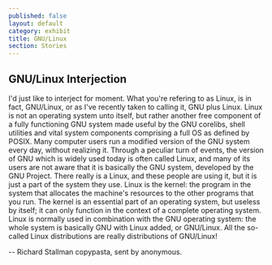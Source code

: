 ```yaml
---
published: false
layout: default
category: exhibit
title: GNU/Linux
section: Stories
---
```


## GNU/Linux Interjection

I'd just like to interject for moment. What you're refering to as Linux, is in fact, GNU/Linux, or as I've recently taken to calling it, GNU plus Linux. Linux is not an operating system unto itself, but rather another free component of a fully functioning GNU system made useful by the GNU corelibs, shell utilities and vital system components comprising a full OS as defined by POSIX.
Many computer users run a modified version of the GNU system every day, without realizing it. Through a peculiar turn of events, the version of GNU which is widely used today is often called Linux, and many of its users are not aware that it is basically the GNU system, developed by the GNU Project.
There really is a Linux, and these people are using it, but it is just a part of the system they use. Linux is the kernel: the program in the system that allocates the machine's resources to the other programs that you run. The kernel is an essential part of an operating system, but useless by itself; it can only function in the context of a complete operating system. Linux is normally used in combination with the GNU operating system: the whole system is basically GNU with Linux added, or GNU/Linux. All the so-called Linux distributions are really distributions of GNU/Linux!

-- Richard Stallman copypasta, sent by anonymous.